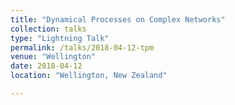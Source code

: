 ```yaml
---
title: "Dynamical Processes on Complex Networks"
collection: talks
type: "Lightning Talk"
permalink: /talks/2018-04-12-tpm
venue: "Wellington"
date: 2018-04-12
location: "Wellington, New Zealand"

---
```



